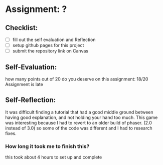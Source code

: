 # Assignment: ?

## Checklist:
- [ ] fill out the self evaluation and Reflection
- [ ] setup github pages for this project
- [ ] submit the repository link on Canvas

## Self-Evaluation:

how many points out of 20 do you deserve on this assignment:
18/20 Assignment is late

## Self-Reflection:
It was difficult finding a tutorial that had a good middle ground between having good explanation, and not holding your hand too much.
This game was interesting because I had to revert to an older build of phaser. (2.0 instead of 3.0) so some of the code was different and I had to research fixes.


### How long it took me to finish this?
this took about 4 hours to set up and complete
